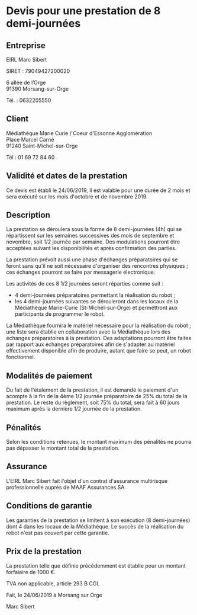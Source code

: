 # Devis pour une prestation de 8 demi-journées

## Entreprise
EIRL Marc Sibert

SIRET : 79049427200020

6 allée de l’Orge  
91390 Morsang-sur-Orge

Tél. : 0632205550

## Client
Médiathèque Marie Curie / Coeur d'Essonne Agglomération  
Place Marcel Carné  
91240 Saint-Michel-sur-Orge 

Tél : 01 69 72 84 60

## Validité et dates de la prestation
Ce devis est établi le 24/06/2019, il est valable pour une durée de 2 mois et 
sera exécuté sur les mois d'octobre et de novembre 2019.

## Description
La prestation se déroulera sous la forme de 8 demi-journées (4h) qui se 
répartissent sur les semaines successives des mois de septembre et novembre, 
soit 1/2 journée par semaine. Des modulations pourront être acceptées suivant 
les disponibilités et après confirmation des parties.

La prestation prévoit aussi une phase d'échanges préparatoires qui se feront 
sans qu'il ne soit nécessaire d'organiser des rencontres physiques ; ces échanges 
pourront se faire par messagerie électronique. 

Les activités de ces 8 1/2 journées seront réparties comme suit :

* 4 demi-journées préparatoires permettant la réalisation du robot ;
* les 4 demi-journées suivantes se dérouleront dans les locaux de la Médiathèque 
Marie-Curie (St-Michel-sur-Orge) et permettront aux participants de programmer 
le robot.

La Médiathèque fournira le matériel nécessaire pour la réalisation du robot ; 
une liste sera établie en collaboration avec la Médiathèque lors des échanges 
préparatoires à la prestation. Des adaptations pourront être faites par rapport 
aux échanges préparatoires afin de s'adapter au matériel effectivement 
disponible afin de produire, autant que faire se peut, un robot fonctionnel. 

## Modalités de paiement
Du fait de l'étalement de la prestation, il est demandé le paiement d'un acompte 
à la fin de la 4ème 1/2 journée préparatoire de 25% du total de la prestation.
Le reste du règlement, soit 75% du total, sera fait à 60 jours maximum après la 
dernière 1/2 journée de la prestation.

## Pénalités
Selon les conditions retenues, le montant maximum des pénalités ne pourra pas 
dépasser le montant total de la prestation.  

## Assurance
L'EIRL Marc Sibert fait l'objet d'un contrat d'assurance multirisque 
professionnelle auprès de MAAF Assurances SA.

## Conditions de garantie
Les garanties de la prestation se limitent à son exécution (8 demi-journées) 
dont 4 dans les locaux de la Médiathèque. Le succès de la réalisation du robot 
n'est pas couvert par cette garantie. 

## Prix de la prestation
La prestation telle que définie précédemment est établie pour un montant 
forfaiaire de 1000 €.

TVA non applicable, article 293 B CGI.
  
  
  
Fait, le 24/06/2019 à Morsang sur Orge
  
  
  
Marc Sibert